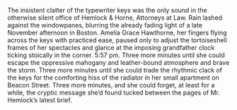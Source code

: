 The insistent clatter of the typewriter keys was the only sound in the otherwise silent office of Hemlock & Horne, Attorneys at Law. Rain lashed against the windowpanes, blurring the already fading light of a late November afternoon in Boston.  Amelia Grace Hawthorne, her fingers flying across the keys with practiced ease, paused only to adjust the tortoiseshell frames of her spectacles and glance at the imposing grandfather clock ticking stoically in the corner. 5:57 pm.  Three more minutes until she could escape the oppressive mahogany and leather-bound atmosphere and brave the storm.  Three more minutes until she could trade the rhythmic clack of the keys for the comforting hiss of the radiator in her small apartment on Beacon Street. Three more minutes, and she could forget, at least for a while, the cryptic message she’d found tucked between the pages of Mr. Hemlock’s latest brief.
